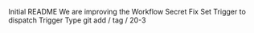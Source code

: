 Initial README
We are improving the Workflow
Secret Fix
Set Trigger to dispatch
Trigger Type
git add / tag / 20-3